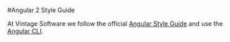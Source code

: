 #Angular 2 Style Guide

At Vintage Software we follow the official [Angular Style Guide](https://angular.io/styleguide) 
and use the [Angular CLI](https://cli.angular.io).
